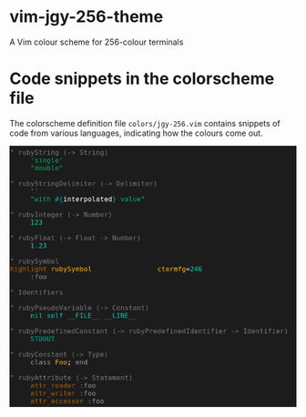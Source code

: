 # vim-jgy-256-theme

A Vim colour scheme for 256-colour terminals

# Code snippets in the colorscheme file

The colorscheme definition file `colors/jgy-256.vim` contains snippets of code
from various languages, indicating how the colours come out.

![Ruby code snippets](screenshots/code-snippets-in-colorscheme.png "Ruby code snippets")
